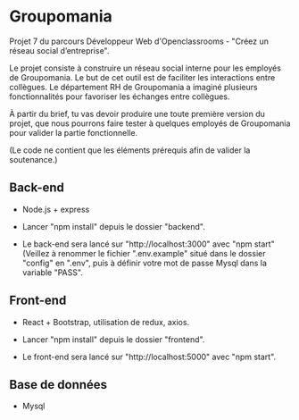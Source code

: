 # Groupomania

Projet 7 du parcours Développeur Web d'Openclassrooms - "Créez un réseau social d’entreprise".

Le projet consiste à construire un réseau social interne pour les employés de Groupomania. Le
but de cet outil est de faciliter les interactions entre collègues. Le département RH de
Groupomania a imaginé plusieurs fonctionnalités pour favoriser les échanges entre collègues.

À partir du brief, tu vas devoir produire une toute première version
du projet, que nous pourrons faire tester à quelques employés de Groupomania pour valider
la partie fonctionnelle. 

(Le code ne contient que les éléments prérequis afin de valider la soutenance.)

## Back-end 

- Node.js + express

- Lancer "npm install" depuis le dossier "backend".

- Le back-end sera lancé sur "http://localhost:3000" avec "npm start" (Veillez à renommer le fichier ".env.example" situé dans le dossier "config" en ".env", puis à définir votre mot de passe Mysql dans la variable "PASS".

## Front-end 

- React + Bootstrap, utilisation de redux, axios.

- Lancer "npm install" depuis le dossier "frontend".

- Le front-end sera lancé sur "http://localhost:5000" avec "npm start".

## Base de données 

- Mysql






